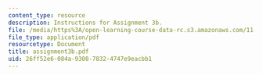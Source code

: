 ```yaml
---
content_type: resource
description: Instructions for Assignment 3b.
file: /media/https%3A/open-learning-course-data-rc.s3.amazonaws.com/11-423-information-and-communication-technologies-in-community-development-spring-2004/26ff52e6084a930878324747e9eacbb1_assignment3b.pdf
file_type: application/pdf
resourcetype: Document
title: assignment3b.pdf
uid: 26ff52e6-084a-9308-7832-4747e9eacbb1
---
```

